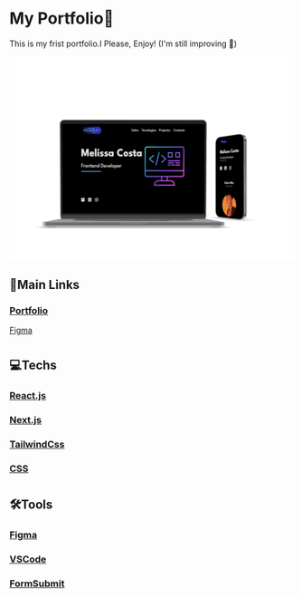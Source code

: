 # My Portfolio🚀

This is my frist portfolio.I
Please, Enjoy! (I'm still improving 🌈)

![Devices](./public/img/Devices.png)

## 🔗Main Links

### [Portfolio](https://portfolio-one-zeta-55.vercel.app/)

[Figma](https://www.figma.com/proto/8NURvc1kEBoBr9pzMHdwmw/Portfolio?page-id=0%3A1&type=design&node-id=4-2&viewport=477%2C11%2C0.5&t=cygFuhnDwgXDlZfx-1&scaling=min-zoom&starting-point-node-id=4%3A2&mode=design)
#
## 💻Techs

### [React.js](https://developer.mozilla.org/en-US/docs/Web/JavaScript)
### [Next.js](https://nextjs.org/)
### [TailwindCss](https://tailwindcss.com/)
### [CSS](https://developer.mozilla.org/en-US/docs/Web/CSS)

#
## 🛠Tools 


### [Figma](https://www.figma.com)
### [VSCode](https://vscode.dev/)
### [FormSubmit](https://formsubmit.co/)

